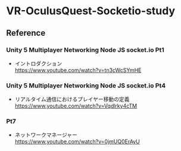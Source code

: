 # VR-OculusQuest-Socketio-study  

## Reference
### **Unity 5 Multiplayer Networking Node JS socket.io Pt1**  
 - イントロダクション  
https://www.youtube.com/watch?v=tn3cWcSYmHE  
  
### **Unity 5 Multiplayer Networking Node JS socket.io Pt4**  
 - リアルタイム通信におけるプレイヤー移動の定義  
https://www.youtube.com/watch?v=Vqdlrky4cTM  

### **Pt7**  
 - ネットワークマネージャー  
https://www.youtube.com/watch?v=0jmUQ0ErAyU  

